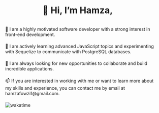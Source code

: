 <div class="container" style="display: flex; justify-content: center; align-items: center; flex-direction: column">
        <h1 style="color: #33333; margin-bottom: 20px">👋 Hi, I’m Hamza,</h1>
        <ul style="list-style: none; color: #33333; display: flex; justify-content: center; align-items:flex-start; flex-direction: column; gap: 20px ">
        <li>👀 I am a highly motivated software developer with a strong interest in front-end development.</li>
        <li>🌱 I am actively learning advanced JavaScript topics and experimenting with Sequelize to communicate with PostgreSQL databases.</li>
        <li>💞️ I am always looking for new opportunities to collaborate and build incredible applications.</li>
        <li>📫 If you are interested in working with me or want to learn more about my skills and experience, you can contact me by email at hamzafowzi1@gmail.com.</li>
         <li><img src="https://wakatime.com/badge/user/c1e853d7-9296-4c70-9e1c-0272f27968ae.svg" alt="wakatime" /></li>
        </ul>
     </div>

<!---
FouziH/FouziH is a ✨ special ✨ repository because its `README.md` (this file) appears on your GitHub profile.
You can click the Preview link to take a look at your changes.
--->
